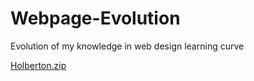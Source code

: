 # Webpage-Evolution
Evolution of my knowledge in web design learning curve

[Holberton.zip](https://github.com/Andresberval/Webpage-Evolution/files/8485964/Holberton.zip)
